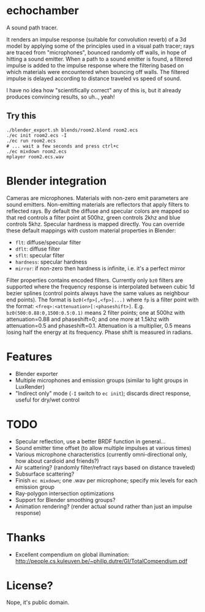 # echochamber

A sound path tracer.

It renders an impulse response (suitable for convolution reverb) of a 3d model
by applying some of the principles used in a visual path tracer; rays are
traced from "microphones", bounced randomly off walls, in hope of hitting a
sound emitter. When a path to a sound emitter is found, a filtered impulse is
added to the impulse response where the filtering based on which materials were
encountered when bouncing off walls. The filtered impulse is delayed according
to distance traveled vs speed of sound.

I have no idea how "scientifically correct" any of this is, but it already produces convincing results, so uh.., yeah!

## Try this
```
./blender_export.sh blends/room2.blend room2.ecs
./ec init room2.ecs -I
./ec run room2.ecs
# ... wait a few seconds and press ctrl+c
./ec mixdown room2.ecs
mplayer room2.ecs.wav
```

# Blender integration

Cameras are microphones. Materials with non-zero emit parameters are sound emitters. Non-emitting materials are reflectors that apply filters to reflected rays. By default the diffuse and specular colors are mapped so that red controls a filter point at 500hz, green controls 2khz and blue controls 5khz. Specular hardness is mapped directly. You can override these default mappings with custom material properties in Blender:
 - `flt`: diffuse/specular filter
 - `dflt`: diffuse filter
 - `sflt`: specular filter
 - `hardness`: specular hardness
 - `mirror`: if non-zero then hardness is infinite, i.e. it's a perfect mirror

Filter properties contains encoded filters. Currently only `bz0` filters are supported where the frequency
response is interpolated between cubic 1d bezier splines (control points always have the same values as neighbour end points). The format is `bz0(<fp>[,<fp>]...)` where `fp` is a filter point with the format:
`<freq>:<attenuation>[:<phaseshift>]`. E.g. `bz0(500:0.88:0,1500:0.5:0.1)` means 2 filter points;
one at 500hz with attenuation=0.88 and phaseshift=0; and one more at 1.5khz with attenuation=0.5 and phaseshift=0.1. Attenuation is a multiplier, 0.5 means losing half the energy at its frequency. Phase shift is measured in radians.


# Features
- Blender exporter
- Multiple microphones and emission groups (similar to light groups in LuxRender)
- "Indirect only" mode (`-I` switch to `ec init`); discards direct response, useful for dry/wet control

# TODO
 - Specular reflection, use a better BRDF function in general...
 - Sound emitter time offset (to allow multiple impulses at various times)
 - Various microphone characteristics (currently omni-directional only, how about cardioid and friends?)
 - Air scattering? (randomly filter/refract rays based on distance traveled)
 - Subsurface scattering?
 - Finish `ec mixdown`; one .wav per microphone; specify mix levels for each emission group
 - Ray-polygon intersection optimizations
 - Support for Blender smoothing groups?
 - Animation rendering? (render actual sound rather than just an impulse response)

# Thanks
 - Excellent compendium on global illumination: http://people.cs.kuleuven.be/~philip.dutre/GI/TotalCompendium.pdf

# License?
Nope, it's public domain.
